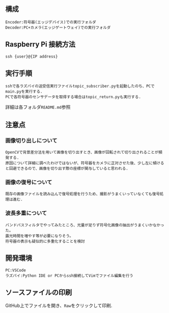 ## 構成
```
Encoder:符号器(エッジデバイス)での実行フォルダ
Decoder:PC+カメラ(エッジゲートウェイ)での実行フォルダ
```

## Raspberry Pi 接続方法

```
ssh {user}@{IP address}
```

## 実行手順
```
sshで各ラズパイの送受信実行ファイルtopic_subscriber.pyを起動したのち、PCでmain.pyを実行する.
PCで各符号器のセンサデータを取得する場合はtopic_return.pyも実行する.
```

詳細は各フォルダ```README.md```参照

## 注意点

### 画像切り出しについて
```
OpenCVで背景差分法を用いて画像を切り出すとき、画像が回転されて切り出されることが頻発する.
原因について詳細に調べたわけではないが、符号器をカメラに正対させた後、少し左に傾けると回避できるので、画像を切り出す際の座標が関与していると思われる.
```

### 画像の復号について
```
既存の画像ファイルを読み込んで復号処理を行うため、撮影がうまくいっていなくても復号処理は進む.
```

### 波長多重について
```
バンドパスフィルタでやってみたところ、光量が足りず符号化画像の抽出がうまくいかなかった。
露光時間を増やす等が必要になりそう。
符号器の表示も疑似的に多重化することを検討
```

## 開発環境
```
PC:VSCode
ラズパイ:Python IDE or PCからssh接続してVimでファイル編集を行う
```

## ソースファイルの印刷
GitHub上でファイルを開き、```Raw```をクリックして印刷.
